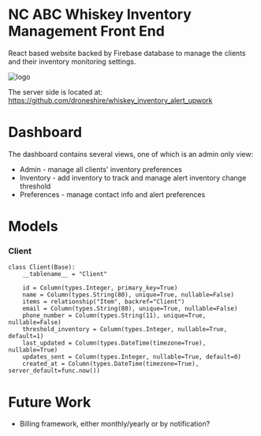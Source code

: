# NC ABC Whiskey Inventory Management Front End

React based website backed by Firebase database to manage the clients and their inventory monitoring settings.

![logo](https://user-images.githubusercontent.com/2355438/235367406-de28a385-98d8-4d11-9438-df73ea5da651.png)

The server side is located at: https://github.com/droneshire/whiskey_inventory_alert_upwork

# Dashboard
The dashboard contains several views, one of which is an admin only view:

- Admin - manage all clients' inventory preferences
- Inventory - add inventory to track and manage alert inventory change threshold
- Preferences - manage contact info and alert preferences

# Models

### Client
```
class Client(Base):
    __tablename__ = "Client"

    id = Column(types.Integer, primary_key=True)
    name = Column(types.String(80), unique=True, nullable=False)
    items = relationship("Item", backref="Client")
    email = Column(types.String(80), unique=True, nullable=False)
    phone_number = Column(types.String(11), unique=True, nullable=False)
    threshold_inventory = Column(types.Integer, nullable=True, default=1)
    last_updated = Column(types.DateTime(timezone=True), nullable=True)
    updates_sent = Column(types.Integer, nullable=True, default=0)
    created_at = Column(types.DateTime(timezone=True), server_default=func.now())
```

# Future Work

- Billing framework, either monthly/yearly or by notification?
